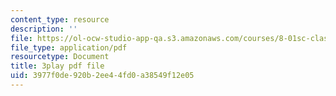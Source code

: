 ```yaml
---
content_type: resource
description: ''
file: https://ol-ocw-studio-app-qa.s3.amazonaws.com/courses/8-01sc-classical-mechanics-fall-2016/3977f0de920b2ee44fd0a38549f12e05_ayIgWaBE0aw.pdf
file_type: application/pdf
resourcetype: Document
title: 3play pdf file
uid: 3977f0de-920b-2ee4-4fd0-a38549f12e05
---
```

